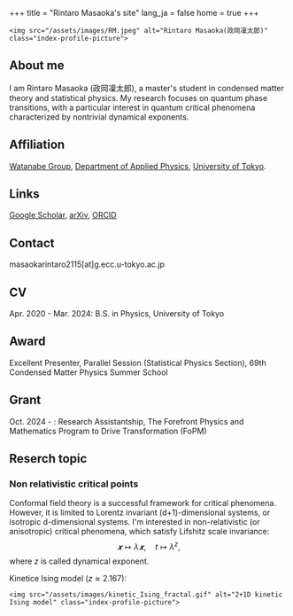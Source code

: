 +++
title = "Rintaro Masaoka's site"
lang_ja = false
home = true
+++

~~~
<img src="/assets/images/RM.jpeg" alt="Rintaro Masaoka(政岡凜太郎)" class="index-profile-picture">
~~~

## About me
I am Rintaro Masaoka (政岡凜太郎), a master's student in condensed matter theory and statistical physics.
My research focuses on quantum phase transitions, with a particular interest in quantum critical phenomena characterized by nontrivial dynamical exponents.

## Affiliation

[Watanabe Group](https://sites.google.com/view/watanabegroup/home?authuser=0), 
[Department of Applied Physics](https://www.ap.t.u-tokyo.ac.jp/), 
[University of Tokyo](https://www.u-tokyo.ac.jp/ja/index.html).


## Links

[Google Scholar](https://scholar.google.com/citations?user=qoSWWasAAAAJ&hl=en), 
[arXiv](https://arxiv.org/search/advanced?advanced=&terms-0-operator=AND&terms-0-term=Rintaro+Masaoka&terms-0-field=author&classification-physics=y&classification-physics_archives=all&classification-include_cross_list=include&date-filter_by=all_dates&date-year=&date-from_date=&date-to_date=&date-date_type=submitted_date&abstracts=show&size=100&order=-announced_date_first),
[ORCID](https://orcid.org/0009-0002-4280-9783)

## Contact

masaokarintaro2115[at]g.ecc.u-tokyo.ac.jp

## CV

Apr. 2020 - Mar. 2024: B.S. in Physics, University of Tokyo

## Award

Excellent Presenter, Parallel Session (Statistical Physics Section), 69th Condensed Matter Physics Summer School

## Grant

Oct. 2024 - : Research Assistantship, The Forefront Physics and Mathematics Program to Drive Transformation (FoPM)

## Reserch topic

### Non relativistic critical points
Conformal field theory is a successful framework for critical phenomena.
However, it is limited to Lorentz invariant (d+1)-dimensional systems, or isotropic d-dimensional systems.
I'm interested in non-relativistic (or anisotropic) critical phenomena, which satisfy Lifshitz scale invariance:
$$
𝒙 ↦ λ𝒙,\quad t ↦ λ^z,
$$
where $z$ is called dynamical exponent.

Kinetice Ising model $(z ≈ 2.167)$:
~~~
<img src="/assets/images/kinetic_Ising_fractal.gif" alt="2+1D kinetic Ising model" class="index-profile-picture">
~~~

